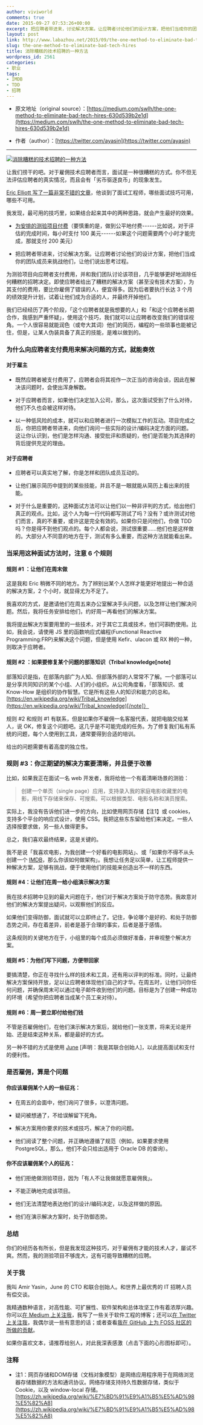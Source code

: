 ```yaml
---
author: viviworld
comments: true
date: 2015-09-27 07:53:26+00:00
excerpt: 把应聘者带进来，讨论解决方案。让应聘者讨论他们的设计方案，把他们当成你的团队成员来挑战他们，让他们说出思考过程。
layout: post
link: http://www.labazhou.net/2015/09/the-one-method-to-eliminate-bad-tech-hires/
slug: the-one-method-to-eliminate-bad-tech-hires
title: 消除糟糕的技术招聘的一种方法
wordpress_id: 2561
categories:
- 职业
tags:
- IMDB
- TDD
- 招聘
---
```



	
  * 原文地址（original source）：[https://medium.com/swlh/the-one-method-to-eliminate-bad-tech-hires-630d539b2e1d](https://medium.com/swlh/the-one-method-to-eliminate-bad-tech-hires-630d539b2e1d)

	
  * 作者（author）：[https://twitter.com/ayasin](https://twitter.com/ayasin)





* * *





[![消除糟糕的技术招聘的一种方法](http://www.labazhou.net/wp-content/uploads/2015/09/the-one-method-to-eliminate-bad-tech-hires-600x399.jpg)](http://www.labazhou.net/wp-content/uploads/2015/09/the-one-method-to-eliminate-bad-tech-hires.jpg)

让我们捞干的吧。对于雇佣技术应聘者而言，面试是一种很糟糕的方式。你不但无法评估应聘者的真实情况，而且会有「劣币驱逐良币」的现象发生。

[Eric Elliott 写了一篇非常不错的文章](https://medium.com/javascript-scene/why-hiring-is-so-hard-in-tech-c462c3230017)，他谈到了面试工程师，哪些面试技巧可用，哪些不可用。

我发现，最可用的技巧里，如果结合起来其中的两种思路，就会产生最好的效果。



	
  * [为安排的测验项目付费](http://www.labazhou.net/2014/09/dont-fool-yourself-testing-job-applicants-on-your-own-product-is-unethical-and-ineffective/)（要慎重的是，做到公平地付费------比如说，对于评估的完成时间，每小时支付 100 美元------如果这个问题需要两个小时才能完成，那就支付 200 美元）

	
  * 把应聘者带进来，讨论解决方案。让应聘者讨论他们的设计方案，把他们当成你的团队成员来挑战他们，让他们说出思考过程。


为测验项目向应聘者支付费用，并和我们团队讨论该项目，几乎能够更好地消除任何糟糕的招聘决定。即使应聘者给出了糟糕的解决方案（甚至没有技术方案），为其支付的费用，要比你雇佣了错误的人，便宜得多。因为后者要执行长达 3 个月的绩效提升计划，试着让他们成为合适的人，并最终开掉他们。

我们已经经历了两个阶段，「这个应聘者就是我想要的人」和「和这个应聘者长期合作，我感到严重怀疑」，使用这个技巧，我们就可以让应聘者改变我们的错误视角。一个人很容易就能润色（或夸大其词）他们的简历，编程的一些琐事也能被记住，但是，让某人伪装具备了真正的技能，是难以做到的。


### 为什么向应聘者支付费用来解决问题的方式，就能奏效




#### 对于雇主





	
  * 既然应聘者被支付费用了，应聘者会将其视作一次正当的咨询会谈，因此在解决该问题时，会使出浑身解数。

	
  * 对于应聘者而言，如果他们决定加入公司，那么，这次面试受到了什么对待，他们不久也会被这样对待。

	
  * 以一种低风险的成本，就可以和应聘者进行一次模拟工作的互动。项目完成之后，你把应聘者带进来，向他们询问一些实际的设计/编码决定方面的问题。这让你认识到，他们是怎样沟通、接受批评和质疑的，他们是否能为其选择的背后提供充足的理由。




#### 对于应聘者





	
  * 应聘者可以真实地了解，你是怎样和团队成员互动的。

	
  * 让他们展示简历中提到的某些技能，并且不是一眼就能从简历上看出来的技能。

	
  * 对于什么是重要的，这种面试方法可以让他们以一种非评判的方式，给出他们真正的观点。比如，这个人为每一行代码都写测试了吗？没有？或许测试对他们而言，真的不重要，或许这是完全有效的。如果你只是问他们，你做 TDD 吗？你是得不到他们观点的。每个人都会说，测试很重要……他们也是这样做的。大部分人不同意的地方在于，测试有多么重要，而这种方法就能看出来。




### 当采用这种面试方法时，注意 6 个规则




#### 规则 #1 ：让他们在周末做


这是我和 Eric 稍微不同的地方。为了辨别出某个人怎样才能更好地提出一种合适的解决方案，2 个小时，就显得尤为不足了。

我喜欢的方式，是邀请他们在周五来办公室解决手头问题，以及怎样让他们解决问题。然后，我将任务安排给他们，约好周一再看他们的解决方案。

我将提出解决方案要用里的一些技术，对于其它工具或技术，他们可斟酌使用。比如，我会说，请使用 JS 里的函数响应式编程(Functional Reactive Programming:FRP)来解决这个问题，但是使用 Kefir、ulacon 或 RX 种的一种，则取决于应聘者。


#### 规则 #2 ：如果要修复某个问题的部落知识（Tribal knowledge[note]
部落知识是指，在部落内部广为人知、但部落外部的人常常不了解。一个部落可以是分享共同知识的某个小组、人们的小组织。从公司角度看，「部落知识、或 Know-How 是组织的协作智慧。它是所有这些人的知识和能力的总和。 [https://en.wikipedia.org/wiki/Tribal_knowledge](https://en.wikipedia.org/wiki/Tribal_knowledge)[/note]）


规则 #2 和规则 #1 有联系，但是如果你不雇佣一名客服代表，就把电脑交给某人，说 OK，修复这个问题吧。这几乎是不可能完成的任务。为了修复我们私有系统的问题，每个人使用到工具，通常要得到合适的培训。

给出的问题需要有着高度的独立性。


### 规则 #3：你正期望的解决方案要清晰，并且便于改善


比如，如果我正在面试一名 web 开发者，我将给他一个有着清晰场景的测验：


<blockquote>创建一个单页（single page）应用，支持录入我的家庭电影收藏里的电影，用线下存储来保存、可搜索。可以根据类型、电影名称和演员搜索。</blockquote>


实际上，我没有告诉他们进一步的方向，比如使用网页存储【注1】或 cookies，支持多个平台的响应式设计，使用 CSS。我把这些东东留给他们来决定。一些人选择按要求做，另一些人做得更多。

总之，我们喜欢最终结果，这是关键的。

我不是说「我喜欢电影，为我创建一个好看的电影网站」、或「如果你不得不从头创建一个 [IMDB](http://www.imdb.com/)，那么你该如何做架构」。我想让任务足以简单，让工程师提供一种解决方案，足够有挑战，便于使用他们的技能来创造出不一样的东西。


#### 规则 #4：让他们在周一给小组演示解决方案


我在技术招聘中见到的最大问题在于，他们对于解决方案处于防守态势。我故意对他们的解决方案提出疑问，以观察他们的反应。

如果他们变得防御，面试就可以立即终止了。记住，争论哪个是好的、和处于防御态势之间，存在着差异，前者是基于合理的事实，后者是基于感情。

这条规则的关键地方在于，小组里的每个成员必须做好准备，并审视整个解决方案。


#### 规则 #5：为他们写下问题，方便带回家


要搞清楚，你正在寻找什么样的技术和工具，还有用以评判的标准。同时，让最终解决方案保持开放，足以让应聘者体现他们自己的才华。在周五时，让他们问你任何问题，并确保周末可以通过电子邮件收到他们的问题。目标是为了创建一种成功的环境（希望你把应聘者当成某个员工来对待）。


#### 规则 #6：周一要立即付给他们钱


不管是否雇佣他们，在他们演示解决方案后，就给他们一张支票，将来无论是开始、还是结束这种关系，都是最好的方式。

另一种不错的方式是使用 [June](http://joinjune.com/) [声明：我是其联合创始人]，以此提高面试和支付的便利性。


### 是否雇佣，算是个问题




#### 你应该雇佣某个人的一些征兆：





	
  * 在周五的会面中，他们询问了很多，以澄清问题。

	
  * 疑问被想通了，不给误解留下死角。

	
  * 解决方案用你要求的技术或技巧，解决了你的问题。

	
  * 他们阅读了整个问题，并正确地遵循了规范（例如，如果要求使用 PostgreSQL，那么，他们不会只给出适用于 Oracle DB 的查询）。




#### 你不应该雇佣某个人的征兆：





	
  * 他们拒绝做测验项目，因为「有人不让我做就愿意雇佣我」。

	
  * 不能正确地完成该项目。

	
  * 他们无法清楚地表达他们的设计/编码决定，以及这样做的原因。

	
  * 他们在演示解决方案时，处于防御态势。




### 总结


你们的经历各有所长，但是我发现这种技巧，对于雇佣有才能的技术人才，屡试不爽。然而，我的测验项目不够庞大，这有可能导致糟糕的应聘。


### 关于我


我叫 Amir Yasin，June 的 CTO 和联合创始人。和世界上最优秀的 IT 招聘人员有偿交谈。

我精通数种语言，对高性能、可扩展性、软件架构和总体攻坚工作有着浓厚兴趣。你可以[在 Medium 上关注我](https://medium.com/@ayasin)，我写了一些关于软件工程的博客；还可以[在 Twitter 上关注我](https://twitter.com/ayasin)，我偶尔说一些有意思的话；或者查看[我在 GitHub 上为 FOSS 社区的所做的贡献](https://github.com/ayasin)。

如果你喜欢文本，请推荐给别人，对此我深表感激（点击下面的心形图标即可）。


### 注释

* 注1：网页存储和DOM存储（文档对象模型）是网络应用程序用于在网络浏览器存储数据的方法和通讯协议。网络存储支持持久性数据存储，类似于 Cookie，以及 window-local 存储。[https://zh.wikipedia.org/wiki/%E7%BD%91%E9%A1%B5%E5%AD%98%E5%82%A8](https://zh.wikipedia.org/wiki/%E7%BD%91%E9%A1%B5%E5%AD%98%E5%82%A8) 
